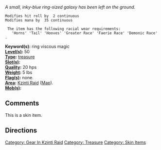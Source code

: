 *A small, inky-blue ring-sized galaxy has been left on the ground.*

`Modifies hit roll by  2 continuous`  
`Modifies mana by  35 continuous`

` The item has the following racial wear requirements:`  
`   'Horns' 'Tail' 'Hooves' 'Greater Race' 'Faerie Race' 'Demonic Race'.`

**Keyword(s):** ring viscous magic  
**[Level(s)](Object_Level.md "wikilink"):** 50  
**[Type](:Category:_Object_Types.md "wikilink"):**
[treasure](:Category:_Treasure.md "wikilink")  
**[Slot(s)](Object_Slots.md "wikilink"):** <worn on finger>  
**[Quality](Object_Quality.md "wikilink"):** 20 hps  
**[Weight](Object_Weight.md "wikilink"):** 5 lbs  
**[Flag(s)](:Category:_Object_Flags.md "wikilink"):** none.  
**[Area](:Category:_Areas.md "wikilink"):** [ Kzinti
Raid](:Category:_Kzinti_Raid.md "wikilink")
([Map](Kzinti_Raid_Map.md "wikilink")).  
**[Mob(s)](:Category:_Mobs.md "wikilink"):**  

## Comments

This is a skin item.

## Directions

[Category: Gear In Kzinti
Raid](Category:_Gear_In_Kzinti_Raid "wikilink") [Category:
Treasure](Category:_Treasure "wikilink") [Category: Skin
Items](Category:_Skin_Items "wikilink")
